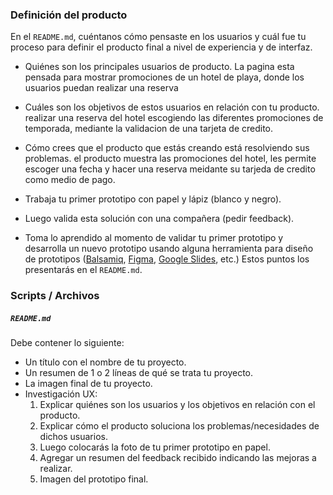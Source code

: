 ### Definición del producto

En el `README.md`, cuéntanos cómo pensaste en los usuarios y cuál fue tu proceso
para definir el producto final a nivel de experiencia y de interfaz.

* Quiénes son los principales usuarios de producto.
  La pagina esta pensada para mostrar promociones de un hotel de playa, donde los usuarios puedan realizar una reserva


* Cuáles son los objetivos de estos usuarios en relación con tu producto.
  realizar una reserva del hotel escogiendo las diferentes promociones de temporada, mediante la validacion de una tarjeta de credito.
* Cómo crees que el producto que estás creando está resolviendo sus problemas.
  el producto muestra las promociones del hotel, les permite escoger una fecha y hacer una reserva meidante su tarjeda de credito como medio de pago.

* Trabaja tu primer prototipo con papel y lápiz (blanco y negro).
  

* Luego valida esta solución con una compañera (pedir feedback).
* Toma lo aprendido al momento de validar tu primer prototipo y desarrolla un
  nuevo prototipo usando alguna herramienta para diseño de prototipos
  ([Balsamiq](https://balsamiq.com/), [Figma](https://www.figma.com/),
  [Google Slides](https://www.google.com/intl/es/slides/about/), etc.)
Estos puntos los presentarás en el `README.md`.

### Scripts / Archivos


##### `README.md`

Debe contener lo siguiente:

* Un título con el nombre de tu proyecto.
* Un resumen de 1 o 2 líneas de qué se trata tu proyecto.
* La imagen final de tu proyecto.
* Investigación UX:
  1. Explicar quiénes son los usuarios y los objetivos en relación con el
    producto.
  2. Explicar cómo el producto soluciona los problemas/necesidades de dichos
    usuarios.
  3. Luego colocarás la foto de tu primer prototipo en papel.
  4. Agregar un resumen del feedback recibido indicando las mejoras a realizar.
  5. Imagen del prototipo final.

